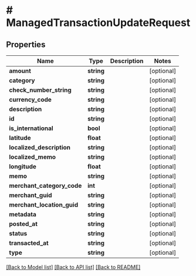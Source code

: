 # # ManagedTransactionUpdateRequest

## Properties

Name | Type | Description | Notes
------------ | ------------- | ------------- | -------------
**amount** | **string** |  | [optional]
**category** | **string** |  | [optional]
**check_number_string** | **string** |  | [optional]
**currency_code** | **string** |  | [optional]
**description** | **string** |  | [optional]
**id** | **string** |  | [optional]
**is_international** | **bool** |  | [optional]
**latitude** | **float** |  | [optional]
**localized_description** | **string** |  | [optional]
**localized_memo** | **string** |  | [optional]
**longitude** | **float** |  | [optional]
**memo** | **string** |  | [optional]
**merchant_category_code** | **int** |  | [optional]
**merchant_guid** | **string** |  | [optional]
**merchant_location_guid** | **string** |  | [optional]
**metadata** | **string** |  | [optional]
**posted_at** | **string** |  | [optional]
**status** | **string** |  | [optional]
**transacted_at** | **string** |  | [optional]
**type** | **string** |  | [optional]

[[Back to Model list]](../../README.md#models) [[Back to API list]](../../README.md#endpoints) [[Back to README]](../../README.md)
